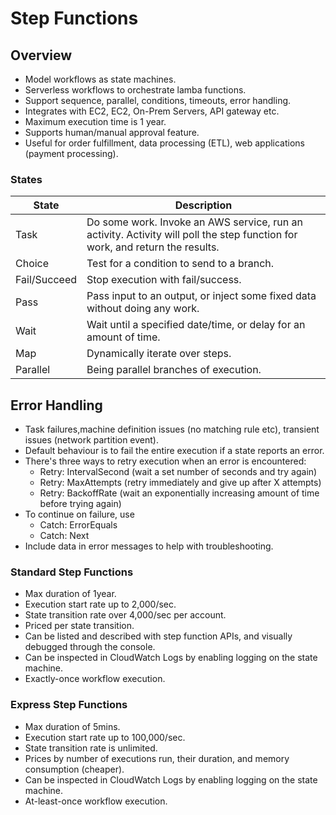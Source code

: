 # Step Functions

## Overview

- Model workflows as state machines.
- Serverless workflows to orchestrate lamba functions.
- Support sequence, parallel, conditions, timeouts, error handling.
- Integrates with EC2, EC2, On-Prem Servers, API gateway etc.
- Maximum execution time is 1 year.
- Supports human/manual approval feature.
- Useful for order fulfillment, data processing (ETL), web applications (payment processing).

### States

| State        | Description                                                                                                                   |
|--------------|-------------------------------------------------------------------------------------------------------------------------------|
| Task         | Do some work. Invoke an AWS service, run an activity. Activity will poll the step function for work, and return the results.  |
| Choice       | Test for a condition to send to a branch.                                                                                     |
| Fail/Succeed | Stop execution with fail/success.                                                                                             |
| Pass         | Pass input to an output, or inject some fixed data without doing any work.                                                    |
| Wait         | Wait until a specified date/time, or delay for an amount of time.                                                             |
| Map          | Dynamically iterate over steps.                                                                                               |
| Parallel     | Being parallel branches of execution.                                                                                         |

## Error Handling

- Task failures,machine definition issues (no matching rule etc), transient issues (network partition event).
- Default behaviour is to fail the entire execution if a state reports an error.
- There's three ways to retry execution when an error is encountered:
  - Retry: IntervalSecond (wait a set number of seconds and try again)
  - Retry: MaxAttempts (retry immediately and give up after X attempts)
  - Retry: BackoffRate (wait an exponentially increasing amount of time before trying again)
- To continue on failure, use
  - Catch: ErrorEquals
  - Catch: Next
- Include data in error messages to help with troubleshooting.


### Standard Step Functions

- Max duration of 1year.
- Execution start rate up to 2,000/sec.
- State transition rate over 4,000/sec per account.
- Priced per state transition.
- Can be listed and described with step function APIs, and visually debugged through the console.
- Can be inspected in CloudWatch Logs by enabling logging on the state machine.
- Exactly-once workflow execution.

### Express Step Functions

- Max duration of 5mins.
- Execution start rate up to 100,000/sec.
- State transition rate is unlimited.
- Prices by number of executions run, their duration, and memory consumption (cheaper).
- Can be inspected in CloudWatch Logs by enabling logging on the state machine.
- At-least-once workflow execution.
